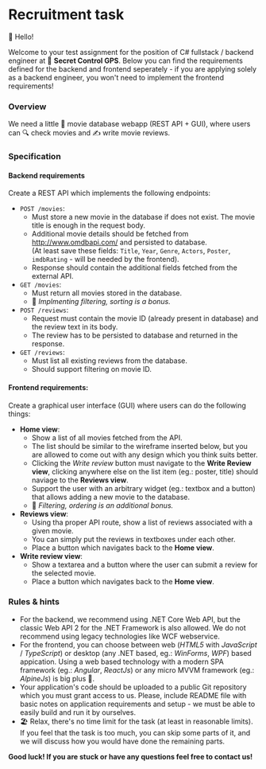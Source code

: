 # Recruitment task

👋 Hello!

Welcome to your test assignment for the position of C# fullstack / backend engineer at 🚩 **Secret Control GPS**.
Below you can find the requirements defined for the backend and frontend seperately - if you are applying 
solely as a backend engineer, you won't need to implement the frontend requirements!

### Overview

We need a little 🎥 movie database webapp (REST API + GUI), where users can 🔍 check movies and ✍️ write movie reviews.

### Specification

#### Backend requirements

Create a REST API which implements the following endpoints:

* `POST /movies`:
  * Must store a new movie in the database if does not exist. The movie title is enough in the request body.
  * Additional movie details should be fetched from http://www.omdbapi.com/ and persisted to database.<br>
    (At least save these fields: `Title`, `Year`, `Genre`, `Actors`, `Poster`, `imdbRating` - will be needed by the frontend).
  * Response should contain the additional fields fetched from the external API.
* `GET /movies`:
  * Must return all movies stored in the database.
  * 🦸 _Implmenting filtering, sorting is a bonus._
* `POST /reviews`:
  * Request must contain the movie ID (already present in database) and the review text in its body.
  * The review has to be persisted to database and returned in the response.
* `GET /reviews`:
  * Must list all existing reviews from the database.
  * Should support filtering on movie ID.

#### Frontend requirements:

Create a graphical user interface (GUI) where users can do the following things:

* **Home view**:
  * Show a list of all movies fetched from the API.
  * The list should be similar to the wireframe inserted below, but you are allowed to come out with any design which you think suits better.
  * Clicking the _Write review_ button must navigate to the **Write Review view**, clicking anywhere else on the list item (eg.: poster, title) should naviage to the **Reviews view**.
  * Support the user with an arbitrary widget (eg.: textbox and a button) that allows adding a new movie to the database.
  * 🦸 _Filtering, ordering is an additional bonus._
* **Reviews view**:
  * Using tha proper API route, show a list of reviews associated with a given movie.
  * You can simply put the reviews in textboxes under each other.
  * Place a button which navigates back to the **Home view**.
* **Write review view**:
  * Show a textarea and a button where the user can submit a review for the selected movie.
  * Place a button which navigates back to the **Home view**.

### Rules & hints
* For the backend, we recommend using .NET Core Web API, but the classic Web API 2 for the .NET Framework is also allowed. We do not recommend using legacy technologies like WCF webservice.
* For the frontend, you can choose between web (_HTML5_ with _JavaScript_ / _TypeScript_) or desktop (any .NET based, eg.: _WinForms_, _WPF_) based appication. Using a web based technology with a modern SPA framework (eg.: _Angular_, _ReactJs_) or any micro MVVM framework (eg.: _AlpineJs_) is big plus 🙂. 
* Your application's code should be uploaded to a public Git repository which you must grant access to us. Please, include README file with basic notes on application requirements and setup - we must be able to easily build and run it by ourselves.
* 🏖️ Relax, there's no time limit for the task (at least in reasonable limits). If you feel that the task is too much, you can skip some parts of it, and we will discuss how you would have done the remaining parts.

**Good luck! If you are stuck or have any questions feel free to contact us!**
